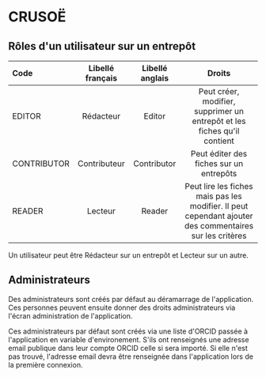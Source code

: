 # CRUSOË

## Rôles d'un utilisateur sur un entrepôt


| Code  | Libellé français | Libellé anglais | Droits |
| :--------------- |:---------------:| :---------------: | :---------------: |
| EDITOR  		| Rédacteur     | Editor 		| Peut créer, modifier, supprimer un entrepôt et les fiches qu'il contient |
| CONTRIBUTOR 	| Contributeur	| Contributor 	| Peut éditer des fiches sur un  entrepôts |
| READER  		| Lecteur       | Reader 		| Peut lire les fiches mais pas les modifier. Il peut cependant ajouter des commentaires sur les critères |

Un utilisateur peut être Rédacteur sur un entrepôt et Lecteur sur un autre.


## Administrateurs

Des administrateurs sont créés par défaut au déramarrage de l'application. Ces personnes peuvent ensuite donner des droits administrateurs via l'écran administration de l'application.

Ces administrateurs par défaut sont créés via une liste d'ORCID passée à l'application en variable d'environement.
S'ils ont renseignés une adresse email publique dans leur compte ORCID celle si sera importé. Si elle n'est pas trouvé, l'adresse email devra être renseignée dans l'application lors de la première connexion.




